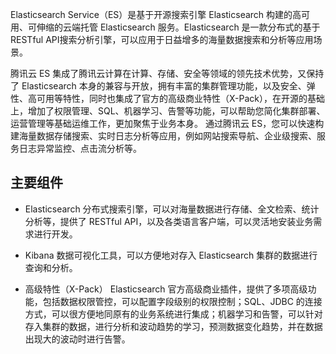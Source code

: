 Elasticsearch Service（ES）是基于开源搜索引擎 Elasticsearch 构建的高可用、可伸缩的云端托管 Elasticsearch 服务。Elasticsearch 是一款分布式的基于 RESTful API搜索分析引擎，可以应用于日益增多的海量数据搜索和分析等应用场景。

腾讯云 ES 集成了腾讯云计算在计算、存储、安全等领域的领先技术优势，又保持了 Elasticsearch 本身的兼容与开放，拥有丰富的集群管理功能，以及安全、弹性、高可用等特性，同时也集成了官方的高级商业特性（X-Pack），在开源的基础上，增加了权限管理、SQL、机器学习、告警等功能，可以帮助您简化集群部署、运营管理等基础运维工作，更加聚焦于业务本身。
通过腾讯云 ES，您可以快速构建海量数据存储搜索、实时日志分析等应用，例如网站搜索导航、企业级搜索、服务日志异常监控、点击流分析等。


## 主要组件

- Elasticsearch
分布式搜索引擎，可以对海量数据进行存储、全文检索、统计分析等，提供了 RESTful API，以及各类语言客户端，可以灵活地安装业务需求进行开发。

- Kibana
数据可视化工具，可以方便地对存入 Elasticsearch 集群的数据进行查询和分析。

- 高级特性（X-Pack）
Elasticsearch 官方高级商业插件，提供了多项高级功能，包括数据权限管控，可以配置字段级别的权限控制；SQL、JDBC 的连接方式，可以很方便地同原有的业务系统进行集成；机器学习和告警，可以针对存入集群的数据，进行分析和波动趋势的学习，预测数据变化趋势，并在数据出现大的波动时进行告警。
